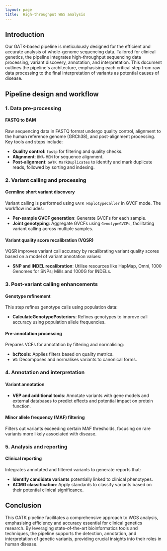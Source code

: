 ```yaml
---
layout: page
title:  High-throughput WGS analysis
---
```


## Introduction

Our GATK-based pipeline is meticulously designed for the efficient and accurate analysis of whole-genome sequencing data. Tailored for clinical genetics, the pipeline integrates high-throughput sequencing data processing, variant discovery, annotation, and interpretation. This document outlines the pipeline's architecture, emphasising each critical step from raw data processing to the final interpretation of variants as potential causes of disease.

## Pipeline design and workflow

### 1. Data pre-processing

#### FASTQ to BAM
Raw sequencing data in FASTQ format undergo quality control, alignment to the human reference genome (GRCh38), and post-alignment processing. Key tools and steps include:
- **Quality control**: `fastp` for filtering and quality checks.
- **Alignment**: `BWA-MEM` for sequence alignment.
- **Post-alignment**: `GATK MarkDuplicates` to identify and mark duplicate reads, followed by sorting and indexing.

### 2. Variant calling and processing

#### Germline short variant discovery
Variant calling is performed using `GATK HaplotypeCaller` in GVCF mode. The workflow includes:
- **Per-sample GVCF generation**: Generate GVCFs for each sample.
- **Joint genotyping**: Aggregate GVCFs using `GenotypeGVCFs`, facilitating variant calling across multiple samples.

#### Variant quality score recalibration (VQSR)
VQSR improves variant call accuracy by recalibrating variant quality scores based on a model of variant annotation values:
- **SNP and INDEL recalibration**: Utilise resources like HapMap, Omni, 1000 Genomes for SNPs; Mills and 1000G for INDELs.

### 3. Post-variant calling enhancements

#### Genotype refinement
This step refines genotype calls using population data:
- **CalculateGenotypePosteriors**: Refines genotypes to improve call accuracy using population allele frequencies.

#### Pre-annotation processing
Prepares VCFs for annotation by filtering and normalising:
- **bcftools**: Applies filters based on quality metrics.
- **vt**: Decomposes and normalises variants to canonical forms.

### 4. Annotation and interpretation

#### Variant annotation
- **VEP and additional tools**: Annotate variants with gene models and external databases to predict effects and potential impact on protein function.

#### Minor allele frequency (MAF) filtering
Filters out variants exceeding certain MAF thresholds, focusing on rare variants more likely associated with disease.

### 5. Analysis and reporting

#### Clinical reporting
Integrates annotated and filtered variants to generate reports that:
- **Identify candidate variants** potentially linked to clinical phenotypes.
- **ACMG classification**: Apply standards to classify variants based on their potential clinical significance.

## Conclusion

This GATK pipeline facilitates a comprehensive approach to WGS analysis, emphasising efficiency and accuracy essential for clinical genetics research. By leveraging state-of-the-art bioinformatics tools and techniques, the pipeline supports the detection, annotation, and interpretation of genetic variants, providing crucial insights into their roles in human disease.


